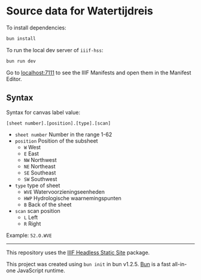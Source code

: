 # Source data for Watertijdreis

To install dependencies:

```bash
bun install
```

To run the local dev server of `iiif-hss`:

```bash
bun run dev
```

Go to [localhost:7111](http://localhost:7111) to see the IIIF Manifests and open them in the Manifest Editor.

## Syntax

Syntax for canvas label value:

`[sheet number].[position].[type].[scan]`

- `sheet number` Number in the range 1-62
- `position` Position of the subsheet
  - `W` West
  - `E` East
  - `NW` Northwest
  - `NE` Northeast
  - `SE` Southeast
  - `SW` Southwest
- `type` type of sheet
  - `WVE` Watervoorzieningseenheden
  - `HWP` Hydrologische waarnemingspunten
  - `B` Back of the sheet
- `scan` scan position
  - `L` Left
  - `R` Right

Example: `52.O.WVE`

---

This repository uses the [IIIF Headless Static Site](https://github.com/digirati-co-uk/headless-static-site) package.

This project was created using `bun init` in bun v1.2.5. [Bun](https://bun.sh) is a fast all-in-one JavaScript runtime.
